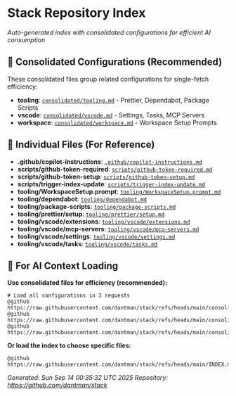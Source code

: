 # Stack Repository Index

*Auto-generated index with consolidated configurations for efficient AI consumption*

## 🚀 Consolidated Configurations (Recommended)

These consolidated files group related configurations for single-fetch efficiency:

- **tooling**: [`consolidated/tooling.md`](https://raw.githubusercontent.com/dantman/stack/refs/heads/main/consolidated/tooling.md) - Prettier, Dependabot, Package Scripts
- **vscode**: [`consolidated/vscode.md`](https://raw.githubusercontent.com/dantman/stack/refs/heads/main/consolidated/vscode.md) - Settings, Tasks, MCP Servers
- **workspace**: [`consolidated/workspace.md`](https://raw.githubusercontent.com/dantman/stack/refs/heads/main/consolidated/workspace.md) - Workspace Setup Prompts

## 📁 Individual Files (For Reference)

- **.github/copilot-instructions**: [`.github/copilot-instructions.md`](https://raw.githubusercontent.com/dantman/stack/refs/heads/main/.github/copilot-instructions.md)
- **scripts/github-token-required**: [`scripts/github-token-required.md`](https://raw.githubusercontent.com/dantman/stack/refs/heads/main/scripts/github-token-required.md)
- **scripts/github-token-setup**: [`scripts/github-token-setup.md`](https://raw.githubusercontent.com/dantman/stack/refs/heads/main/scripts/github-token-setup.md)
- **scripts/trigger-index-update**: [`scripts/trigger-index-update.md`](https://raw.githubusercontent.com/dantman/stack/refs/heads/main/scripts/trigger-index-update.md)
- **tooling/WorkspaceSetup.prompt**: [`tooling/WorkspaceSetup.prompt.md`](https://raw.githubusercontent.com/dantman/stack/refs/heads/main/tooling/WorkspaceSetup.prompt.md)
- **tooling/dependabot**: [`tooling/dependabot.md`](https://raw.githubusercontent.com/dantman/stack/refs/heads/main/tooling/dependabot.md)
- **tooling/package-scripts**: [`tooling/package-scripts.md`](https://raw.githubusercontent.com/dantman/stack/refs/heads/main/tooling/package-scripts.md)
- **tooling/prettier/setup**: [`tooling/prettier/setup.md`](https://raw.githubusercontent.com/dantman/stack/refs/heads/main/tooling/prettier/setup.md)
- **tooling/vscode/extensions**: [`tooling/vscode/extensions.md`](https://raw.githubusercontent.com/dantman/stack/refs/heads/main/tooling/vscode/extensions.md)
- **tooling/vscode/mcp-servers**: [`tooling/vscode/mcp-servers.md`](https://raw.githubusercontent.com/dantman/stack/refs/heads/main/tooling/vscode/mcp-servers.md)
- **tooling/vscode/settings**: [`tooling/vscode/settings.md`](https://raw.githubusercontent.com/dantman/stack/refs/heads/main/tooling/vscode/settings.md)
- **tooling/vscode/tasks**: [`tooling/vscode/tasks.md`](https://raw.githubusercontent.com/dantman/stack/refs/heads/main/tooling/vscode/tasks.md)

## 🤖 For AI Context Loading

**Use consolidated files for efficiency (recommended):**
```
# Load all configurations in 3 requests
@github https://raw.githubusercontent.com/dantman/stack/refs/heads/main/consolidated/tooling.md
@github https://raw.githubusercontent.com/dantman/stack/refs/heads/main/consolidated/vscode.md  
@github https://raw.githubusercontent.com/dantman/stack/refs/heads/main/consolidated/workspace.md
```

**Or load the index to choose specific files:**
```
@github https://raw.githubusercontent.com/dantman/stack/refs/heads/main/INDEX.md
```

*Generated: Sun Sep 14 00:35:32 UTC 2025*
*Repository: https://github.com/dantman/stack*
